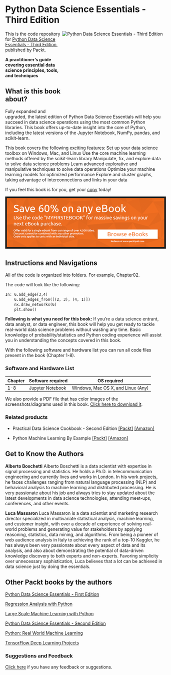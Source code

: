 # Python Data Science Essentials - Third Edition

<a href="https://www.packtpub.com/big-data-and-business-intelligence/python-data-science-essentials-third-edition?utm_source=github&utm_medium=repository&utm_campaign=9781789537864 "><img src="https://d1ldz4te4covpm.cloudfront.net/sites/default/files/imagecache/ppv4_main_book_cover/cover%20-%20Copy_11446.png" alt="Python Data Science Essentials - Third Edition" height="256px" align="right"></a>

This is the code repository for [Python Data Science Essentials - Third Edition](https://www.packtpub.com/big-data-and-business-intelligence/python-data-science-essentials-third-edition?utm_source=github&utm_medium=repository&utm_campaign=9781789537864 ), published by Packt.

**A practitioner’s guide covering essential data science principles, tools, and techniques**

## What is this book about?
Fully expanded and upgraded, the latest edition of Python Data Science Essentials will help you succeed in data science operations using the most common Python libraries. This book offers up-to-date insight into the core of Python, including the latest versions of the Jupyter Notebook, NumPy, pandas, and scikit-learn.

This book covers the following exciting features:
Set up your data science toolbox on Windows, Mac, and Linux 
Use the core machine learning methods offered by the scikit-learn library 
Manipulate, fix, and explore data to solve data science problems 
Learn advanced explorative and manipulative techniques to solve data operations 
Optimize your machine learning models for optimized performance 
Explore and cluster graphs, taking advantage of interconnections and links in your data 

If you feel this book is for you, get your [copy](https://www.amazon.com/dp/178953786X) today!

<a href="https://www.packtpub.com/?utm_source=github&utm_medium=banner&utm_campaign=GitHubBanner"><img src="https://raw.githubusercontent.com/PacktPublishing/GitHub/master/GitHub.png" 
alt="https://www.packtpub.com/" border="5" /></a>

## Instructions and Navigations
All of the code is organized into folders. For example, Chapter02.

The code will look like the following:
```
In: G.add_edge(3,4)
    G.add_edges_from([(2, 3), (4, 1)])
    nx.draw_networkx(G)
    plt.show()  
```

**Following is what you need for this book:**
If you’re a data science entrant, data analyst, or data engineer, this book will help you get ready to tackle real-world data science problems without wasting any time. Basic knowledge of probability/statistics and Python coding experience will assist you in understanding the concepts covered in this book.

With the following software and hardware list you can run all code files present in the book (Chapter 1-8).
### Software and Hardware List
| Chapter | Software required | OS required |
| -------- | ------------------------------------ | ----------------------------------- |
| 1-8 | Jupyter Notebook | Windows, Mac OS X, and Linux (Any) |


We also provide a PDF file that has color images of the screenshots/diagrams used in this book. [Click here to download it](http://www.packtpub.com/sites/default/files/downloads/9781789537864_ColorImages.pdf).

### Related products
* Practical Data Science Cookbook - Second Edition [[Packt]](https://www.packtpub.com/big-data-and-business-intelligence/practical-data-science-cookbook-second-edition?utm_source=github&utm_medium=repository&utm_campaign=9781787129627 ) [[Amazon]](https://www.amazon.com/dp/1787129624)

* Python Machine Learning By Example [[Packt]](https://www.packtpub.com/big-data-and-business-intelligence/python-machine-learning-example?utm_source=github&utm_medium=repository&utm_campaign=) [[Amazon]](https://www.amazon.com/dp/1783553111)


## Get to Know the Authors
**Alberto Boschetti**
Alberto Boschetti is a data scientist with expertise in signal processing and statistics. He holds a Ph.D. in telecommunication engineering and currently lives and works in London. In his work projects, he faces challenges ranging from natural language processing (NLP) and behavioral analysis to machine learning and distributed processing. He is very passionate about his job and always tries to stay updated about the latest developments in data science technologies, attending meet-ups, conferences, and other events.

**Luca Massaron**
Luca Massaron is a data scientist and marketing research director specialized in multivariate statistical analysis, machine learning, and customer insight, with over a decade of experience of solving real-world problems and generating value for stakeholders by applying reasoning, statistics, data mining, and algorithms. From being a pioneer of web audience analysis in Italy to achieving the rank of a top-10 Kaggler, he has always been very passionate about every aspect of data and its analysis, and also about demonstrating the potential of data-driven knowledge discovery to both experts and non-experts. Favoring simplicity over unnecessary sophistication, Luca believes that a lot can be achieved in data science just by doing the essentials.


## Other Packt books by the authors
[Python Data Science Essentials - First Edition](https://www.packtpub.com/big-data-and-business-intelligence/python-data-science-essentials?utm_source=github&utm_medium=repository&utm_campaign=)

[Regression Analysis with Python](https://www.packtpub.com/big-data-and-business-intelligence/regression-analysis-python?utm_source=github&utm_medium=repository&utm_campaign=)

[Large Scale Machine Learning with Python](https://www.packtpub.com/big-data-and-business-intelligence/large-scale-machine-learning-python?utm_source=github&utm_medium=repository&utm_campaign=)

[Python Data Science Essentials - Second Edition](https://www.packtpub.com/big-data-and-business-intelligence/python-data-science-essentials-second-edition?utm_source=github&utm_medium=repository&utm_campaign=9781786462138 )

[Python: Real World Machine Learning](https://www.packtpub.com/big-data-and-business-intelligence/python-real-world-machine-learning?utm_source=github&utm_medium=repository&utm_campaign=9781787123212 )

[TensorFlow Deep Learning Projects](https://www.packtpub.com/big-data-and-business-intelligence/tensorflow-deep-learning-projects)

### Suggestions and Feedback
[Click here](https://docs.google.com/forms/d/e/1FAIpQLSdy7dATC6QmEL81FIUuymZ0Wy9vH1jHkvpY57OiMeKGqib_Ow/viewform) if you have any feedback or suggestions.



